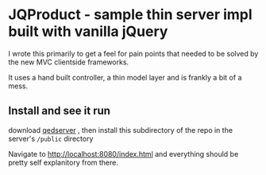 # JQProduct - sample thin server impl built with vanilla jQuery

I wrote this primarily to get a feel for pain points that needed to 
be solved by the new MVC clientside frameworks.

It uses a hand built controller, a thin model layer and is frankly a bit of a mess.

## Install and see it run

download [qedserver](http://qedserver.napcs.com/) , then install this subdirectory of the repo in the server's `/public` directory 

Navigate to [http://localhost:8080/index.html](http://localhost:8080/index.html) and everything should be pretty 
self explanitory from there.
